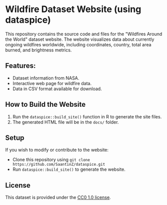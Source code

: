 # Wildfire Dataset Website (using dataspice)

This repository contains the source code and files for the "Wildfires Around the World" dataset website. The website visualizes data about currently ongoing wildfires worldwide, including coordinates, country, total area burned, and brightness metrics.

## Features:
- Dataset information from NASA.
- Interactive web page for wildfire data.
- Data in CSV format available for download.

## How to Build the Website

1. Run the `dataspice::build_site()` function in R to generate the site files.
2. The generated HTML file will be in the `docs/` folder.

## Setup

If you wish to modify or contribute to the website:
- Clone this repository using `git clone https://github.com/SaantinZ/dataspice.git`
- Run `dataspice::build_site()` to generate the website.

## License

This dataset is provided under the [CC0 1.0 license](https://creativecommons.org/publicdomain/zero/1.0/).

